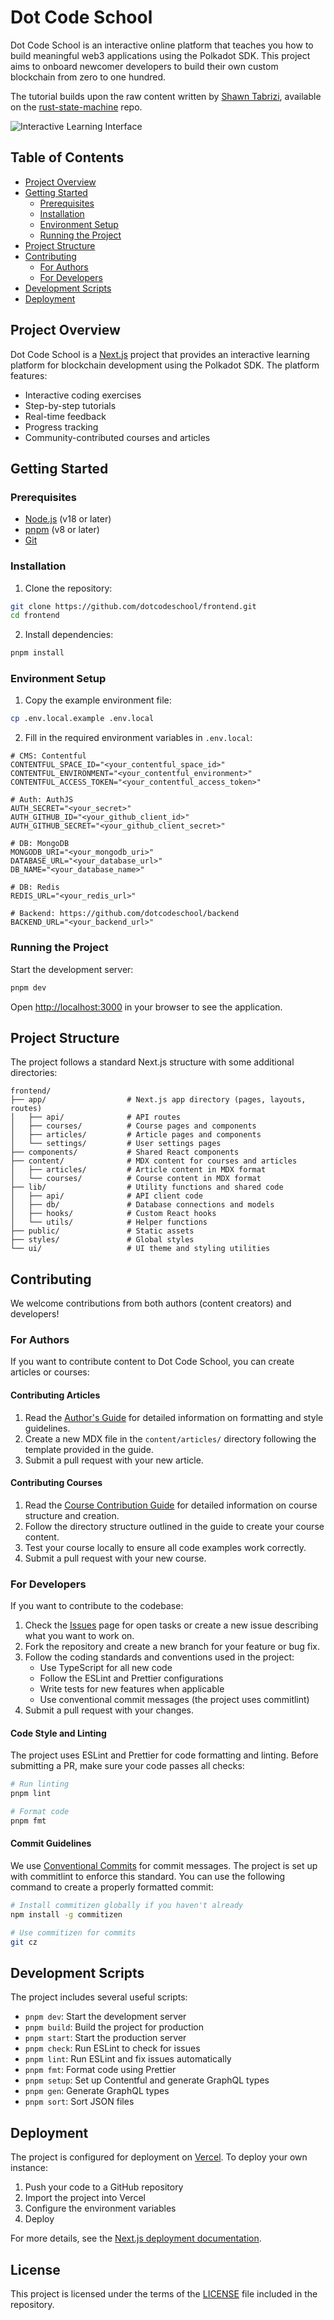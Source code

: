 # Dot Code School

Dot Code School is an interactive online platform that teaches you how to build meaningful web3 applications using the Polkadot SDK. This project aims to onboard newcomer developers to build their own custom blockchain from zero to one hundred.

The tutorial builds upon the raw content written by [Shawn Tabrizi](https://github.com/shawntabrizi), available on the [rust-state-machine](https://github.com/shawntabrizi/rust-state-machine) repo.

![Interactive Learning Interface](https://github.com/iammasterbrucewayne/dotcodeschool/assets/93382017/7ce6282e-ab8c-45ed-bd4f-93699806595f)

## Table of Contents

- [Project Overview](#project-overview)
- [Getting Started](#getting-started)
  - [Prerequisites](#prerequisites)
  - [Installation](#installation)
  - [Environment Setup](#environment-setup)
  - [Running the Project](#running-the-project)
- [Project Structure](#project-structure)
- [Contributing](#contributing)
  - [For Authors](#for-authors)
  - [For Developers](#for-developers)
- [Development Scripts](#development-scripts)
- [Deployment](#deployment)

## Project Overview

Dot Code School is a [Next.js](https://nextjs.org/) project that provides an interactive learning platform for blockchain development using the Polkadot SDK. The platform features:

- Interactive coding exercises
- Step-by-step tutorials
- Real-time feedback
- Progress tracking
- Community-contributed courses and articles

## Getting Started

### Prerequisites

- [Node.js](https://nodejs.org/) (v18 or later)
- [pnpm](https://pnpm.io/) (v8 or later)
- [Git](https://git-scm.com/)

### Installation

1. Clone the repository:

```bash
git clone https://github.com/dotcodeschool/frontend.git
cd frontend
```

2. Install dependencies:

```bash
pnpm install
```

### Environment Setup

1. Copy the example environment file:

```bash
cp .env.local.example .env.local
```

2. Fill in the required environment variables in `.env.local`:

```env
# CMS: Contentful
CONTENTFUL_SPACE_ID="<your_contentful_space_id>"
CONTENTFUL_ENVIRONMENT="<your_contentful_environment>"
CONTENTFUL_ACCESS_TOKEN="<your_contentful_access_token>"

# Auth: AuthJS
AUTH_SECRET="<your_secret>"
AUTH_GITHUB_ID="<your_github_client_id>"
AUTH_GITHUB_SECRET="<your_github_client_secret>"

# DB: MongoDB
MONGODB_URI="<your_mongodb_uri>"
DATABASE_URL="<your_database_url>"
DB_NAME="<your_database_name>"

# DB: Redis
REDIS_URL="<your_redis_url>"

# Backend: https://github.com/dotcodeschool/backend
BACKEND_URL="<your_backend_url>"
```

### Running the Project

Start the development server:

```bash
pnpm dev
```

Open [http://localhost:3000](http://localhost:3000) in your browser to see the application.

## Project Structure

The project follows a standard Next.js structure with some additional directories:

```
frontend/
├── app/                  # Next.js app directory (pages, layouts, routes)
│   ├── api/              # API routes
│   ├── courses/          # Course pages and components
│   ├── articles/         # Article pages and components
│   └── settings/         # User settings pages
├── components/           # Shared React components
├── content/              # MDX content for courses and articles
│   ├── articles/         # Article content in MDX format
│   └── courses/          # Course content in MDX format
├── lib/                  # Utility functions and shared code
│   ├── api/              # API client code
│   ├── db/               # Database connections and models
│   ├── hooks/            # Custom React hooks
│   └── utils/            # Helper functions
├── public/               # Static assets
├── styles/               # Global styles
└── ui/                   # UI theme and styling utilities
```

## Contributing

We welcome contributions from both authors (content creators) and developers!

### For Authors

If you want to contribute content to Dot Code School, you can create articles or courses:

#### Contributing Articles

1. Read the [Author's Guide](https://dotcodeschool.com/articles/authors-guide) for detailed information on formatting and style guidelines.
2. Create a new MDX file in the `content/articles/` directory following the template provided in the guide.
3. Submit a pull request with your new article.

#### Contributing Courses

1. Read the [Course Contribution Guide](https://dotcodeschool.com/articles/course-contribution-guide) for detailed information on course structure and creation.
2. Follow the directory structure outlined in the guide to create your course content.
3. Test your course locally to ensure all code examples work correctly.
4. Submit a pull request with your new course.

### For Developers

If you want to contribute to the codebase:

1. Check the [Issues](https://github.com/dotcodeschool/frontend/issues) page for open tasks or create a new issue describing what you want to work on.
2. Fork the repository and create a new branch for your feature or bug fix.
3. Follow the coding standards and conventions used in the project:
   - Use TypeScript for all new code
   - Follow the ESLint and Prettier configurations
   - Write tests for new features when applicable
   - Use conventional commit messages (the project uses commitlint)
4. Submit a pull request with your changes.

#### Code Style and Linting

The project uses ESLint and Prettier for code formatting and linting. Before submitting a PR, make sure your code passes all checks:

```bash
# Run linting
pnpm lint

# Format code
pnpm fmt
```

#### Commit Guidelines

We use [Conventional Commits](https://www.conventionalcommits.org/) for commit messages. The project is set up with commitlint to enforce this standard. You can use the following command to create a properly formatted commit:

```bash
# Install commitizen globally if you haven't already
npm install -g commitizen

# Use commitizen for commits
git cz
```

## Development Scripts

The project includes several useful scripts:

- `pnpm dev`: Start the development server
- `pnpm build`: Build the project for production
- `pnpm start`: Start the production server
- `pnpm check`: Run ESLint to check for issues
- `pnpm lint`: Run ESLint and fix issues automatically
- `pnpm fmt`: Format code using Prettier
- `pnpm setup`: Set up Contentful and generate GraphQL types
- `pnpm gen`: Generate GraphQL types
- `pnpm sort`: Sort JSON files

## Deployment

The project is configured for deployment on [Vercel](https://vercel.com/). To deploy your own instance:

1. Push your code to a GitHub repository
2. Import the project into Vercel
3. Configure the environment variables
4. Deploy

For more details, see the [Next.js deployment documentation](https://nextjs.org/docs/deployment).

## License

This project is licensed under the terms of the [LICENSE](LICENSE) file included in the repository.
